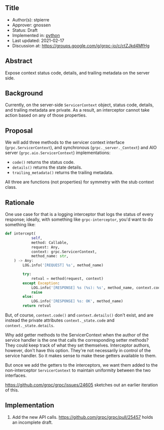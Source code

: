 Title
----
* Author(s): stpierre
* Approver: gnossen
* Status: Draft
* Implemented in: [python](https://github.com/grpc/grpc/pull/25457)
* Last updated: 2021-02-17
* Discussion at: https://groups.google.com/g/grpc-io/c/ctZJkd4MfHg

## Abstract

Expose context status code, details, and trailing metadata on the
server side.

## Background

Currently, on the server-side `ServicerContext` object, status code,
details, and trailing metadata are private. As a result, an
interceptor cannot take action based on any of those properties.

## Proposal

We will add three methods to the servicer context interface
(`grpc.ServicerContext`), and synchronous (`grpc._server._Context`)
and AIO server (`grpc.aio.ServicerContext`) implementations:

* `code()` returns the status code.
* `details()` returns the state details.
* `trailing_metadata()` returns the trailing metadata.

All three are functions (not properties) for symmetry with the stub
context class.

## Rationale

One use case for that is a logging interceptor that logs the status of
every response; ideally, with something like `grpc-interceptor`, you'd
want to do something like:

```python
def intercept(
            self,
            method: Callable,
            request: Any,
            context: grpc.ServicerContext,
            method_name: str,
    ) -> Any:
        LOG.info('[REQUEST] %s', method_name)

        try:
            retval = method(request, context)
        except Exception:
            LOG.info('[RESPONSE] %s (%s): %s', method_name, context.code(), context.details())
            raise
        else:
            LOG.info('[RESPONSE] %s: OK', method_name)
        return retval
```

But, of course, `context.code()` and `context.details()` don't exist, and
are instead the private attributes `context._state.code` and
`context._state.details`.

Why add getter methods to the ServicerContext when the author of the
service handler is the one that calls the corresponding setter
methods? They could keep track of what they set
themselves. Interceptor authors, however, don't have this
option. They're not necessarily in control of the service handler. So
it makes sense to make these getters available to them.

But once we add the getters to the interceptors, we want them added to
the non-interceptor `ServicerContext` to maintain uniformity between
the two interfaces.

https://github.com/grpc/grpc/issues/24605 sketches out an earlier
iteration of this.

## Implementation

1. Add the new API calls. https://github.com/grpc/grpc/pull/25457 holds an
incomplete draft.
